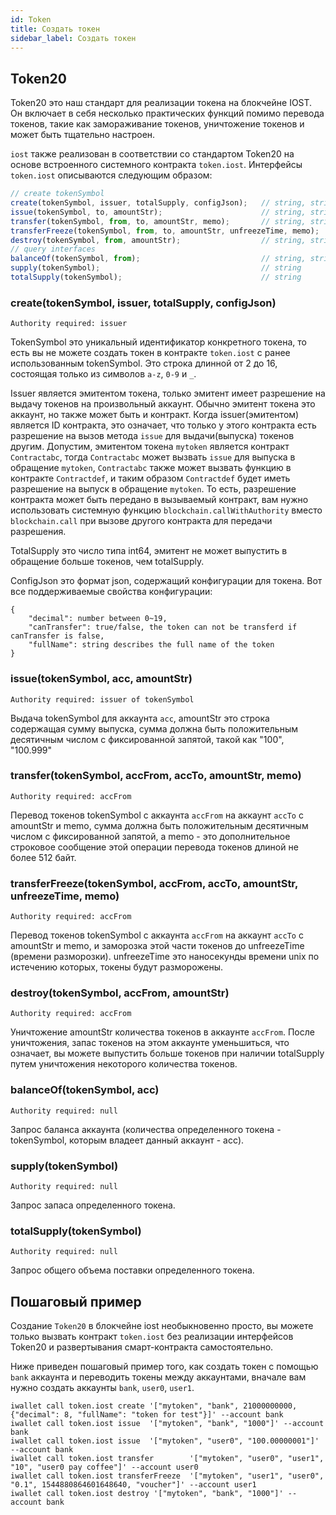 ```yaml
---
id: Token
title: Создать токен
sidebar_label: Создать токен
---
```

## Token20

Token20 это наш стандарт для реализации токена на блокчейне IOST. Он включает в себя несколько практических функций помимо перевода токенов, такие как замораживание токенов, уничтожение токенов и может быть тщательно настроен.

`iost` также реализован в соответствии со стандартом Token20 на основе встроенного системного контракта `token.iost`.
Интерфейсы `token.iost` описываются следующим образом:

```js
// create tokenSymbol
create(tokenSymbol, issuer, totalSupply, configJson);	// string, string, number, json
issue(tokenSymbol, to, amountStr);						// string, string, string
transfer(tokenSymbol, from, to, amountStr, memo);		// string, string, string, string, string
transferFreeze(tokenSymbol, from, to, amountStr, unfreezeTime, memo);		// string, string, string, string, number, string
destroy(tokenSymbol, from, amountStr);					// string, string, string
// query interfaces
balanceOf(tokenSymbol, from);							// string, string
supply(tokenSymbol);									// string
totalSupply(tokenSymbol);								// string
```
### create(tokenSymbol, issuer, totalSupply, configJson)
`Authority required: issuer`

TokenSymbol это уникальный идентификатор конкретного токена, то есть вы не можете создать токен в контракте `token.iost` с ранее использованным tokenSymbol.
Это строка длинной от 2 до 16, состоящая только из символов `a-z`, `0-9` и `_`.

Issuer является эмитентом токена, только эмитент имеет разрешение на выдачу токенов на произвольный аккаунт.
Обычно эмитент токена это аккаунт, но также может быть и контракт.
Когда issuer(эмитентом) является ID контракта, это означает, что только у этого контракта есть разрешение на вызов метода `issue` для выдачи(выпуска) токенов другим.
Допустим, эмитентом токена `mytoken` является контракт `Contractabc`, тогда `Contractabc` может вызвать `issue` для выпуска в обращение `mytoken`,
`Contractabc` также может вызвать функцию в контракте `Contractdef`, и таким образом `Contractdef` будет иметь разрешение на выпуск в обращение `mytoken`.
То есть, разрешение контракта может быть передано в вызываемый контракт, вам нужно использовать системную функцию `blockchain.callWithAuthority` вместо `blockchain.call` при вызове другого контракта для передачи разрешения.

TotalSupply это число типа int64, эмитент не может выпустить в обращение больше токенов, чем  totalSupply.

ConfigJson это формат json, содержащий конфигурации для токена. Вот все поддерживаемые свойства конфигурации:
```console
{
	"decimal": number between 0~19,
	"canTransfer": true/false, the token can not be transferd if canTransfer is false,
	"fullName": string describes the full name of the token
}
```

### issue(tokenSymbol, acc, amountStr)
`Authority required: issuer of tokenSymbol`

Выдача tokenSymbol для аккаунта `acc`, amountStr это строка содержащая сумму выпуска, сумма должна быть положительным десятичным числом с фиксированной запятой, такой как "100", "100.999"

### transfer(tokenSymbol, accFrom, accTo, amountStr, memo)
`Authority required: accFrom`

Перевод токенов tokenSymbol с аккаунта `accFrom` на аккаунт `accTo` с amountStr и memo,
сумма должна быть положительным десятичным числом с фиксированной запятой, а memo - это дополнительное строковое сообщение этой операции перевода токенов длиной не более 512 байт.

### transferFreeze(tokenSymbol, accFrom, accTo, amountStr, unfreezeTime, memo)
`Authority required: accFrom`

Перевод токенов tokenSymbol с аккаунта `accFrom` на аккаунт `accTo` с amountStr и memo, и заморозка этой части токенов до unfreezeTime (времени разморозки).
unfreezeTime это наносекунды времени unix по истечению которых, токены будут разморожены.

### destroy(tokenSymbol, accFrom, amountStr)
`Authority required: accFrom`

Уничтожение amountStr количества токенов в аккаунте `accFrom`. После уничтожения, запас токенов на этом аккаунте уменьшиться, что означает, вы можете выпустить больше токенов при наличии totalSupply путем уничтожения некоторого количества токенов.

### balanceOf(tokenSymbol, acc)
`Authority required: null`

Запрос баланса аккаунта (количества определенного токена - tokenSymbol, которым владеет данный аккаунт - acc).

### supply(tokenSymbol)
`Authority required: null`

Запрос запаса определенного токена.

### totalSupply(tokenSymbol)
`Authority required: null`

Запрос общего объема поставки определенного токена.


## Пошаговый пример
Создание `Token20` в блокчейне iost необыкновенно просто, вы можете только вызвать контракт `token.iost` без реализации интерфейсов Token20 и развертывания смарт-контракта самостоятельно.

Ниже приведен пошаговый пример того, как создать токен с помощью `bank` аккаунта и переводить токены между аккаунтами, вначале вам нужно создать аккаунты `bank`, `user0`, `user1`.

```console
iwallet call token.iost create '["mytoken", "bank", 21000000000, {"decimal": 8, "fullName": "token for test"}]' --account bank
iwallet call token.iost issue  '["mytoken", "bank", "1000"]' --account bank
iwallet call token.iost issue  '["mytoken", "user0", "100.00000001"]' --account bank
iwallet call token.iost transfer 		'["mytoken", "user0", "user1", "10", "user0 pay coffee"]' --account user0
iwallet call token.iost transferFreeze 	'["mytoken", "user1", "user0", "0.1", 1544880864601648640, "voucher"]' --account user1
iwallet call token.iost destroy '["mytoken", "bank", "1000"]' --account bank
```
